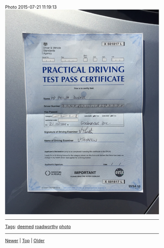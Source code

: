 <!--
title: Photo 2015-07-21 11
date: 2020-06-28T14:57:48.969Z
tags: deemed, roadworthy, photo
-->










Photo 2015-07-21 11:19:13
![](124655255762-0.jpg)

<!--BOTTOM-POST-NAVIGATION-->
---

[Tags](tags.md): [deemed](tag-deemed.md) [roadworthy](tag-roadworthy.md) [photo](tag-photo.md)

---

[Newer](124655161352.md) | [Top](index.md) | [Older](124945088672.md)
